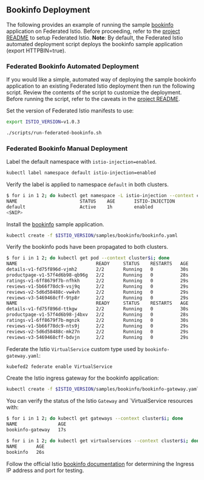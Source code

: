 ## Bookinfo Deployment

The following provides an example of running the sample [bookinfo](https://archive.istio.io/v0.8/docs/guides/bookinfo)
application on Federated Istio. Before proceeding, refer to the [project README](../README.md) to setup Federated Istio.
__Note__: By default, the Federated Istio automated deployment script deploys the bookinfo sample application
(export HTTPBIN=true).

### Federated Bookinfo Automated Deployment

If you would like a simple, automated way of deploying the sample bookinfo application to an existing Federated Istio
deployment then run the following script. Review the contents of the script to customize the deployment. Before running
the script, refer to the caveats in the [project README](../README.md).

Set the version of Federated Istio manifests to use:
```bash
export ISTIO_VERSION=v1.0.3
```

```bash
./scripts/run-federated-bookinfo.sh
```

### Federated Bookinfo Manual Deployment


Label the default namespace with `istio-injection=enabled`.
```bash
kubectl label namespace default istio-injection=enabled
```

Verify the label is applied to namespace `default` in both clusters.
```bash
$ for i in 1 2; do kubectl get namespace -L istio-injection --context cluster$i; done
NAME                       STATUS    AGE       ISTIO-INJECTION
default                    Active    1h        enabled
<SNIP>
```

Install the [bookinfo](https://istio.io/docs/examples/bookinfo/) sample application.
```bash
kubectl create -f $ISTIO_VERSION/samples/bookinfo/bookinfo.yaml
```

Verify the bookinfo pods have been propagated to both clusters.
```bash
$ for i in 1 2; do kubectl get pod --context cluster$i; done
NAME                             READY     STATUS    RESTARTS   AGE
details-v1-fd75f896d-vjmh2       2/2       Running   0          30s
productpage-v1-57f4d6b98-qb96g   2/2       Running   0          28s
ratings-v1-6ff8679f7b-nfhkh      2/2       Running   0          29s
reviews-v1-5b66f78dc9-vsj9q      2/2       Running   0          29s
reviews-v2-5d6d58488c-vw4vh      2/2       Running   0          29s
reviews-v3-5469468cff-9tp8r      2/2       Running   0          29s
NAME                             READY     STATUS    RESTARTS   AGE
details-v1-fd75f896d-ttkgw       2/2       Running   0          30s
productpage-v1-57f4d6b98-j4bxv   2/2       Running   0          28s
ratings-v1-6ff8679f7b-mgnzk      2/2       Running   0          30s
reviews-v1-5b66f78dc9-nts9j      2/2       Running   0          29s
reviews-v2-5d6d58488c-mk27n      2/2       Running   0          29s
reviews-v3-5469468cff-bdvjn      2/2       Running   0          29s
```

Federate the Istio `VirtualService` custom type used by `bookinfo-gateway.yaml`:
```bash
kubefed2 federate enable VirtualService
```

Create the Istio ingress gateway for the bookinfo application:
```bash
kubectl create -f $ISTIO_VERSION/samples/bookinfo/bookinfo-gateway.yaml
```

You can verify the status of the Istio `Gateway` and `VirtualService resources with:
```bash
$ for i in 1 2; do kubectl get gateways --context cluster$i; done
NAME               AGE
bookinfo-gateway   17s

$ for i in 1 2; do kubectl get virtualservices --context cluster$i; done
NAME       AGE
bookinfo   26s
```

Follow the official Istio
[bookinfo documentation](https://archive.istio.io/v0.8/docs/guides/bookinfo/#determining-the-ingress-ip-and-port) for
determining the Ingress IP address and port for testing.
